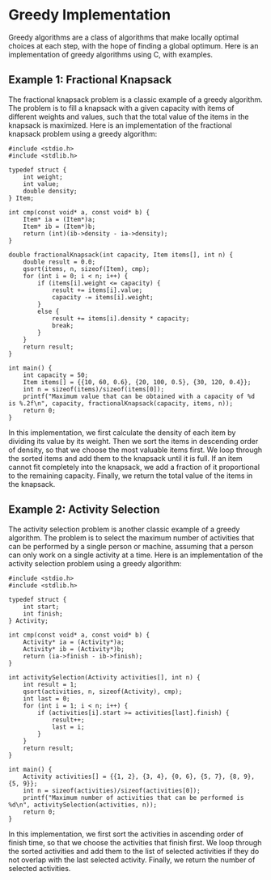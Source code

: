# Greedy Implementation

Greedy algorithms are a class of algorithms that make locally optimal choices at each step, with the hope of finding a global optimum. Here is an implementation of greedy algorithms using C, with examples.

## Example 1: Fractional Knapsack

The fractional knapsack problem is a classic example of a greedy algorithm. The problem is to fill a knapsack with a given capacity with items of different weights and values, such that the total value of the items in the knapsack is maximized. Here is an implementation of the fractional knapsack problem using a greedy algorithm:

```
#include <stdio.h>
#include <stdlib.h>

typedef struct {
    int weight;
    int value;
    double density;
} Item;

int cmp(const void* a, const void* b) {
    Item* ia = (Item*)a;
    Item* ib = (Item*)b;
    return (int)(ib->density - ia->density);
}

double fractionalKnapsack(int capacity, Item items[], int n) {
    double result = 0.0;
    qsort(items, n, sizeof(Item), cmp);
    for (int i = 0; i < n; i++) {
        if (items[i].weight <= capacity) {
            result += items[i].value;
            capacity -= items[i].weight;
        }
        else {
            result += items[i].density * capacity;
            break;
        }
    }
    return result;
}

int main() {
    int capacity = 50;
    Item items[] = {{10, 60, 0.6}, {20, 100, 0.5}, {30, 120, 0.4}};
    int n = sizeof(items)/sizeof(items[0]);
    printf("Maximum value that can be obtained with a capacity of %d is %.2f\n", capacity, fractionalKnapsack(capacity, items, n));
    return 0;
}

```

In this implementation, we first calculate the density of each item by dividing its value by its weight. Then we sort the items in descending order of density, so that we choose the most valuable items first. We loop through the sorted items and add them to the knapsack until it is full. If an item cannot fit completely into the knapsack, we add a fraction of it proportional to the remaining capacity. Finally, we return the total value of the items in the knapsack.

## Example 2: Activity Selection

The activity selection problem is another classic example of a greedy algorithm. The problem is to select the maximum number of activities that can be performed by a single person or machine, assuming that a person can only work on a single activity at a time. Here is an implementation of the activity selection problem using a greedy algorithm:

```
#include <stdio.h>
#include <stdlib.h>

typedef struct {
    int start;
    int finish;
} Activity;

int cmp(const void* a, const void* b) {
    Activity* ia = (Activity*)a;
    Activity* ib = (Activity*)b;
    return (ia->finish - ib->finish);
}

int activitySelection(Activity activities[], int n) {
    int result = 1;
    qsort(activities, n, sizeof(Activity), cmp);
    int last = 0;
    for (int i = 1; i < n; i++) {
        if (activities[i].start >= activities[last].finish) {
            result++;
            last = i;
        }
    }
    return result;
}

int main() {
    Activity activities[] = {{1, 2}, {3, 4}, {0, 6}, {5, 7}, {8, 9}, {5, 9}};
    int n = sizeof(activities)/sizeof(activities[0]);
    printf("Maximum number of activities that can be performed is %d\n", activitySelection(activities, n));
    return 0;
}

```

In this implementation, we first sort the activities in ascending order of finish time, so that we choose the activities that finish first. We loop through the sorted activities and add them to the list of selected activities if they do not overlap with the last selected activity. Finally, we return the number of selected activities.
